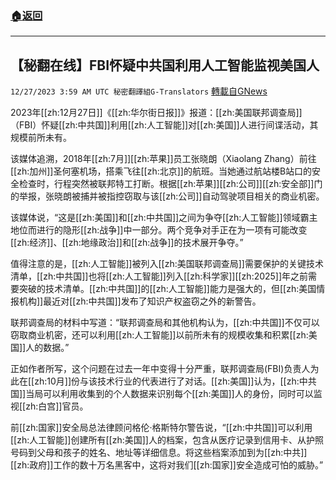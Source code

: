 ###  [:house:返回](README.md)
---


## 【秘翻在线】FBI怀疑中共国利用人工智能监视美国人
`12/27/2023 3:59 AM UTC 秘密翻譯組G-Translators` [轉載自GNews](https://gnews.org/articles/2155204)

2023年[[zh:12月27日]]《[[zh:华尔街日报]]》报道：[[zh:美国联邦调查局]]（FBI）怀疑[[zh:中共国]]利用[[zh:人工智能]]对[[zh:美国]]人进行间谍活动，其规模前所未有。

该媒体追溯，2018年[[zh:7月]][[zh:苹果]]员工张晓朗（Xiaolang Zhang）前往[[zh:加州]]圣何塞机场，搭乘飞往[[zh:北京]]的航班。当她通过航站楼B站口的安全检查时，行程突然被联邦特工打断。根据[[zh:苹果]][[zh:公司]][[zh:安全部]]门的举报，张晓朗被捕并被指控窃取与该[[zh:公司]]自动驾驶项目相关的商业机密。

该媒体说，“这是[[zh:美国]]和[[zh:中共国]]之间为争夺[[zh:人工智能]]领域霸主地位而进行的隐形[[zh:战争]]中一部分。两个竞争对手正在为一项有可能改变[[zh:经济]]、[[zh:地缘政治]]和[[zh:战争]]的技术展开争夺。”

值得注意的是，[[zh:人工智能]]被列入[[zh:美国联邦调查局]]需要保护的关键技术清单，[[zh:中共国]]也将[[zh:人工智能]]列入[[zh:科学家]][[zh:2025]]年之前需要突破的技术清单。[[zh:中共国]]的[[zh:人工智能]]能力是强大的，但[[zh:美国情报机构]]最近对[[zh:中共国]]发布了知识产权盗窃之外的新警告。

联邦调查局的材料中写道：“联邦调查局和其他机构认为，[[zh:中共国]]不仅可以窃取商业机密，还可以利用[[zh:人工智能]]以前所未有的规模收集和积累[[zh:美国]]人的数据。”

正如作者所写，这个问题在过去一年中变得十分严重，联邦调查局(FBI)负责人为此在[[zh:10月]]份与该技术行业的代表进行了对话。[[zh:美国]]认为，[[zh:中共国]]当局可以利用收集到的个人数据来识别每个[[zh:美国]]人的身份，同时可以监视[[zh:白宫]]官员。

前[[zh:国家]]安全局总法律顾问格伦·格斯特尔警告说，“[[zh:中共国]]可以利用[[zh:人工智能]]创建所有[[zh:美国]]人的档案，包含从医疗记录到信用卡、从护照号码到父母和孩子的姓名、地址等详细信息。将这些档案添加到为[[zh:中共]][[zh:政府]]工作的数十万名黑客中，这将对我们[[zh:国家]]安全造成可怕的威胁。”
